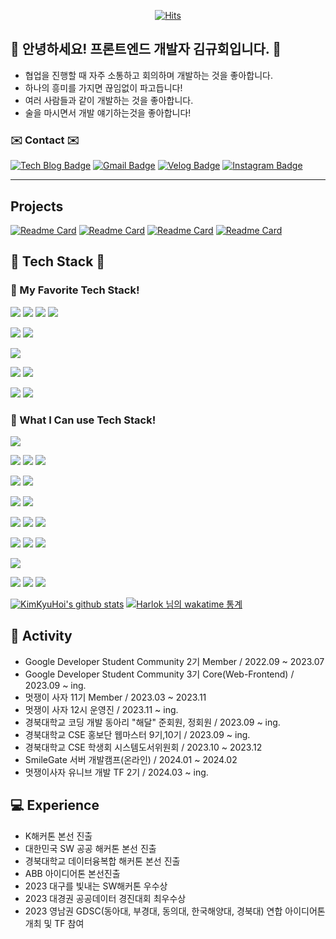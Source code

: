 <div align=center>
	
[![Hits](https://hits.seeyoufarm.com/api/count/incr/badge.svg?url=https%3A%2F%2Fgithub.com%2FKimKyuHoi&count_bg=%23020715&title_bg=%23020715&icon=openstreetmap.svg&icon_color=%23FFFFFF&title=Visitors&edge_flat=false)](https://hits.seeyoufarm.com)
  </div>
  
## :raised_hands: 안녕하세요! 프론트엔드 개발자 김규회입니다. :raised_hands:
* 협업을 진행할 때 자주 소통하고 회의하며 개발하는 것을 좋아합니다.
* 하나의 흥미를 가지면 끊임없이 파고듭니다!
* 여러 사람들과 같이 개발하는 것을 좋아합니다.
* 술을 마시면서 개발 얘기하는것을 좋아합니다!
  
### ✉️ Contact ✉️
[![Tech Blog Badge](http://img.shields.io/badge/-Tech%20blog-black?style=flat-square&logo=github&link=https://KimKyuHoi.github.io/)](https://KimKyuHoi.github.io/)
[![Gmail Badge](https://img.shields.io/badge/Gmail-d14836?style=flat-square&logo=gmail&logoColor=white&link=mailto:k546kh@gmail.com)](mailto:k546kh@gmail.com)
[![Velog Badge](https://img.shields.io/badge/Velog-444444?style=flat-square&logo=Velog&logoColor=black"&link=https://velog.io/@k_gu_wae123)](https://velog.io/@k_gu_wae123)
[![Instagram Badge](https://img.shields.io/badge/Instagram-f5f5f5?style=flat-square&logo=Instagram&logoColor=black"&link=https://www.instagram.com/k.gu_wae/)](https://www.instagram.com/k.gu_wae/)

---

## Projects
[![Readme Card](https://github-readme-stats.vercel.app/api/pin/?username=KimKyuHoi&repo=GDSC_Official_FE)](https://github.com/KimKyuHoi/GDSC_Official_FE)
[![Readme Card](https://github-readme-stats.vercel.app/api/pin/?username=KimKyuHoi&repo=LikelionUniv_Frontend_University)](https://github.com/KimKyuHoi/LikelionUniv_Frontend_University)
[![Readme Card](https://github-readme-stats.vercel.app/api/pin/?username=KimKyuHoi&repo=TadakTadak)](https://github.com/KimKyuHoi/TadakTadak)
[![Readme Card](https://github-readme-stats.vercel.app/api/pin/?username=KimKyuHoi&repo=Matcher_FE)](https://github.com/KimKyuHoi/Matcher_FE)

## 🔧 Tech Stack 🔧 
### 🔧 My Favorite Tech Stack!
<p>
	<img src="https://img.shields.io/badge/React-61DAFB?style=for-the-badge&logo=React&logoColor=black">
	<img src="https://img.shields.io/badge/TypeScript-3178C6?style=for-the-badge&logo=TypeScript&logoColor=white">
	<img src="https://img.shields.io/badge/prettier-F7B93E?style=for-the-badge&logo=prettier&logoColor=black">
	<img src="https://img.shields.io/badge/EsLint-4B32C3?style=for-the-badge&logo=eslint&logoColor=white">
</p>
</p>
<p>
	<img src="https://img.shields.io/badge/pnpm-F69220?style=for-the-badge&logo=pnpm&logoColor=white">
	<img src="https://img.shields.io/badge/yarn_berry-2C8EBB?style=for-the-badge&logo=yarn&logoColor=white">
</p>
<p>
	<img src="https://img.shields.io/badge/Emotion-DB7093?style=for-the-badge&logo=&logoColor="/>
</p>
<p>
	<img src="https://img.shields.io/badge/Zustand-999999?style=for-the-badge&logo=&logoColor=">
	<img src="https://img.shields.io/badge/Tanstack_Query-FF4154?style=for-the-badge&logo=reactquery&logoColor=white">
</p>
<p>
	<img src="https://img.shields.io/badge/Nginx-009639?style=for-the-badge&logo=nginx&logoColor=white">
	<img src="https://img.shields.io/badge/Amazon Ec2-FF9900?style=for-the-badge&logo=amazonec2&logoColor=white">
</p>

### 🔧 What I Can use Tech Stack!
<p>
	<img src="https://img.shields.io/badge/React-61DAFB?style=for-the-badge&logo=React&logoColor=black">
</p>
<p>
	<img src="https://img.shields.io/badge/npm-CB3837?style=for-the-badge&logo=Npm&logoColor=white">
	<img src="https://img.shields.io/badge/pnpm-F69220?style=for-the-badge&logo=pnpm&logoColor=white">
	<img src="https://img.shields.io/badge/yarn_berry-2C8EBB?style=for-the-badge&logo=yarn&logoColor=white">
</p>
<p>
	<img src="https://img.shields.io/badge/prettier-F7B93E?style=for-the-badge&logo=prettier&logoColor=black">
	<img src="https://img.shields.io/badge/EsLint-4B32C3?style=for-the-badge&logo=eslint&logoColor=white">
</p>
<p>
	<img src="https://img.shields.io/badge/TypeScript-3178C6?style=for-the-badge&logo=TypeScript&logoColor=white">
	<img src="https://img.shields.io/badge/JavaScript-F7DF1E?style=for-the-badge&logo=JavaScript&logoColor=black">
</p>
<p>
	<img src="https://img.shields.io/badge/Styled Components-DB7093?style=for-the-badge&logo=styled-components&logoColor=white"/>
	<img src="https://img.shields.io/badge/Emotion-DB7093?style=for-the-badge&logo=&logoColor="/>
	<img src="https://img.shields.io/badge/CSS3-1572B6?style=for-the-badge&logo=css3&logoColor=white"/>
</p>
<p>
	<img src="https://img.shields.io/badge/Redux_Toolkit-764ABC?style=for-the-badge&logo=Redux&logoColor=white">
	<img src="https://img.shields.io/badge/Zustand-999999?style=for-the-badge&logo=&logoColor=">
	<img src="https://img.shields.io/badge/Recoil-3578E5?style=for-the-badge&logo=Recoil&logoColor=white">	
</p>
<p>
	<img src="https://img.shields.io/badge/Tanstack_Query-FF4154?style=for-the-badge&logo=reactquery&logoColor=white">
</p>
<p>
	<img src="https://img.shields.io/badge/Nginx-009639?style=for-the-badge&logo=nginx&logoColor=white">
	<img src="https://img.shields.io/badge/Amazon Ec2-FF9900?style=for-the-badge&logo=amazonec2&logoColor=white">
	<img src="https://img.shields.io/badge/Naver Cloud Platform-03C75A?style=for-the-badge&logo=naver&logoColor=white">
</p>

[![KimKyuHoi's github stats](https://github-readme-stats.vercel.app/api?username=KimKyuHoi)](https://github.com/anuraghazra/github-readme-stats)
[![Harlok 님의 wakatime 통계](https://github-readme-stats.vercel.app/api/wakatime?username=KimKyuHoi&layout=compact)](https://github.com/anuraghazra/github-readme-stats)


## :runner: Activity
* Google Developer Student Community 2기 Member / 2022.09 ~ 2023.07
* Google Developer Student Community 3기 Core(Web-Frontend) / 2023.09 ~ ing.
* 멋쟁이 사자 11기 Member / 2023.03 ~ 2023.11
* 멋쟁이 사자 12시 운영진 / 2023.11 ~ ing.
* 경북대학교 코딩 개발 동아리 "해달" 준회원, 정회원 / 2023.09 ~ ing.
* 경북대학교 CSE 홍보단 웹마스터 9기,10기 / 2023.09 ~ ing.
* 경북대학교 CSE 학생회 시스템도서위원회 / 2023.10 ~ 2023.12
* SmileGate 서버 개발캠프(온라인) / 2024.01 ~ 2024.02
* 멋쟁이사자 유니브 개발 TF 2기 / 2024.03 ~ ing.

## :computer: Experience
* K해커톤 본선 진출
* 대한민국 SW 공공 해커톤 본선 진출
* 경북대학교 데이터융복합 해커톤 본선 진출
* ABB 아이디어톤 본선진출
* 2023 대구를 빛내는 SW해커톤 우수상
* 2023 대경권 공공데이터 경진대회 최우수상
* 2023 영남권 GDSC(동아대, 부경대, 동의대, 한국해양대, 경북대) 연합 아이디어톤 개최 및 TF 참여
